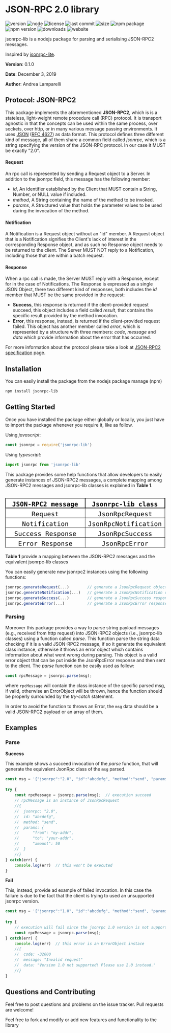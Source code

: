 # JSON-RPC 2.0 library

![version](https://img.shields.io/github/package-json/v/lampajr/jsonrpc-lib?style=plastic)
![node](https://img.shields.io/node/v/@lampajr/jsonrpc-lib?style=plastic)
![license](https://img.shields.io/github/license/lampajr/jsonrpc-lib?style=plastic)
![last commit](https://img.shields.io/github/last-commit/lampajr/jsonrpc-lib?style=plastic)
![size](https://img.shields.io/github/repo-size/lampajr/jsonrpc-lib?style=plastic)
![npm package](https://img.shields.io/website?up_color=blue&up_message=npm&url=https%3A%2F%2Fwww.npmjs.com%2Fpackage%2F%40lampajr%2Fjsonrpc-lib)
![npm version](https://img.shields.io/npm/v/@lampajr/jsonrpc-lib?style=plastic)
![downloads](https://img.shields.io/npm/dw/@lampajr/jsonrpc-lib?style=plastic)
![website](https://img.shields.io/website?style=plastic&up_message=home&url=https%3A%2F%2Flampajr.github.io%2Fjsonrpc-lib%2F)

jsonrpc-lib is a nodejs package for parsing and serialising JSON-RPC2 messages.

Inspired by [jsonrpc-lite](https://github.com/teambition/jsonrpc-lite/blob/master/README.md).

**Version**: 0.1.0

**Date**: December 3, 2019

**Author**: Andrea Lamparelli

## Protocol: JSON-RPC2

This package implements the aforementioned **JSON-RPC2**, which is  is a stateless, light-weight remote procedure call (RPC) protocol. It is transport agnostic in that the concepts can be used within the  same process, over sockets, over http, or in many various message  passing environments. It uses [JSON](http://www.json.org) ([RFC 4627](http://www.ietf.org/rfc/rfc4627.txt)) as data format. This protocol defines three different kind of message, all of them share a common field called *jsonrpc*, which is a string specifying the version of the JSON-RPC protocol. In our case it MUST be exactly "2.0".

#### Request

An rpc call is represented by sending a Request object to a Server. In addition to the jsonrpc field, this message has the following member:

* *id*, An identifier established by the Client that MUST contain a String, Number, or NULL value if included.
* *method*, A String containing the name of the method to be invoked.
* *params*, A Structured value that holds the parameter values to be used during the invocation of the method. 

#### Notification

A Notification is a Request object without an "id" member. A Request  object that is a Notification signifies the Client's lack of interest in the corresponding Response object, and as such no Response object needs to be returned to the client. The Server MUST NOT reply to a  Notification, including those that are within a batch request.

#### Response

When a rpc call is made, the Server MUST reply with a Response, except  for in the case of Notifications. The Response is expressed as a single  JSON Object, there two different kind of responses, both includes the *id* member that MUST be the same provided in the request:

* **Success**, this response is returned if the client-provided request succeed, this object includes a field called *result*, that contains the specific result provided by the method invocation.
* **Error**, this response, instead, is returned if the client-provided request failed. This object has another member called *error*, which is represented by a structure with three members: *code*, *message* and *data* which provide information about the error that has occurred.

For more information about the protocol please take a look at [JSON-RPC2 specification](https://www.jsonrpc.org/specification) page.

## Installation

You can easily install the package from the nodejs package manage (npm)

```bash
npm install jsonrpc-lib
```

## Getting Started

Once you have installed the package either globally or locally, you just have to import the package whenever you require it, like as follow.

Using *javascript*:

```javascript
const jsonrpc = require('jsonrpc-lib')
```

Using *typescript*:

```typescript
import jsonrpc from 'jsonrpc-lib'
```

This package provides some help functions that allow developers to easily generate instances of JSON-RPC2 messages, a complete mapping among JSON-RPC2 messages and jsonrpc-lib classes is explained in **Table 1**.

<br/>

<img src="message-class-mapping.png" width="600px">

**Table 1** provide a mapping between the JSON-RPC2 messages and the equivalent jsonrpc-lib classes

You can easily generate new jsonrpc2 instances using the following functions:

```typescript
jsonrpc.generateRequest(...)	 	// generate a JsonRpcRequest object
jsonrpc.generateNotification(...) 	// generate a JsonRpcNotification object
jsonrpc.generateSuccess(...)		// generate a JsonRpcSuccess response
jsonrpc.generateError(...)			// generate a JsonRpcError response
```



### Parsing

Moreover this package provides a way to parse string payload messages (e.g., received from http request) into JSON-RPC2 objects (i.e., jsonrpc-lib classes) using a function called *parse*. This function parse the string data checking if it is a valid JSON-RPC2 message, if so it generate the equivalent class instance, otherwise it throws an error object which contains information about what went wrong during parsing. This object is a valid error object that can be put inside the JsonRpcError response and then sent to the client. The *parse* function can be easily used as follow:

```typescript
const rpcMessage = jsonrpc.parse(msg);
```

where ```rpcMessage``` will contain the class instance of the specific parsed msg, if valid, otherwise an ErrorObject will be thrown, hence the function should be properly surrounded by the *try-catch* statement.

In order to avoid the function to throws an Error, the ```msg``` data should be a valid JSON-RPC2 payload or an array of them. 



## Examples

### Parse

**Success**

This example shows a succeed invocation of the *parse* function, that will generate the equivalent JsonRpc class of the ```msg``` parsed.

```typescript
const msg = '{"jsonrpc":"2.0", "id":"abcdefg", "method":"send", "params": {"from": "my-addr", "to":"your-addr", "amount":50}}';

try {
    const rpcMessage = jsonrpc.parse(msg);  // execution succeed
    // rpcMessage is an instance of JsonRpcRequest
    //{
    //	jsonrpc: "2.0",
    //	id: "abcdefg",
    //	method: "send",
    //	params: {
    //		"from": "my-addr",
    //		"to": "your-addr",
    //		"amount": 50
	//	}
    //}
} catch(err) {
    console.log(err)  // this won't be executed
}
```

**Fail**

This, instead, provide ad example of failed invocation. In this case the failure is due to the fact that the client is trying to used an unsupported jsonrpc version.

```typescript
const msg = '{"jsonrpc":"1.0", "id":"abcdefg", "method":"send", "params": {"from": "my-addr", "to":"your-addr", "amount":50}}';

try {
    // execution will fail since the jsonrpc 1.0 version is not supported
    const rpcMessage = jsonrpc.parse(msg); 
} catch(err) {
    console.log(err)  // this error is an ErrorObject instace
    //{
    //	code: -32600
    //	message: "Invalid request"
    //	data: "Version 1.0 not supported! Please use 2.0 instead."
    //}
}
```

## Questions and Contributing

Feel free to post questions and problems on the issue tracker. Pull requests are welcome!

Feel free to fork and modify or add new features and functionality to the library